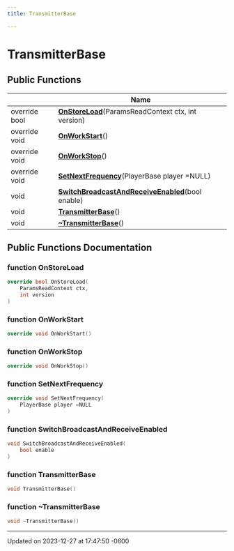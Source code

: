 ```yaml
---
title: TransmitterBase

---
```


# TransmitterBase





## Public Functions

|                | Name           |
| -------------- | -------------- |
| override bool | **[OnStoreLoad](class_transmitter_base.md#function-onstoreload)**(ParamsReadContext ctx, int version) |
| override void | **[OnWorkStart](class_transmitter_base.md#function-onworkstart)**() |
| override void | **[OnWorkStop](class_transmitter_base.md#function-onworkstop)**() |
| override void | **[SetNextFrequency](class_transmitter_base.md#function-setnextfrequency)**(PlayerBase player =NULL) |
| void | **[SwitchBroadcastAndReceiveEnabled](class_transmitter_base.md#function-switchbroadcastandreceiveenabled)**(bool enable) |
| void | **[TransmitterBase](class_transmitter_base.md#function-transmitterbase)**() |
| void | **[~TransmitterBase](class_transmitter_base.md#function-~transmitterbase)**() |

## Public Functions Documentation

### function OnStoreLoad

```cpp
override bool OnStoreLoad(
    ParamsReadContext ctx,
    int version
)
```


### function OnWorkStart

```cpp
override void OnWorkStart()
```


### function OnWorkStop

```cpp
override void OnWorkStop()
```


### function SetNextFrequency

```cpp
override void SetNextFrequency(
    PlayerBase player =NULL
)
```


### function SwitchBroadcastAndReceiveEnabled

```cpp
void SwitchBroadcastAndReceiveEnabled(
    bool enable
)
```


### function TransmitterBase

```cpp
void TransmitterBase()
```


### function ~TransmitterBase

```cpp
void ~TransmitterBase()
```


-------------------------------

Updated on 2023-12-27 at 17:47:50 -0600